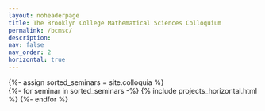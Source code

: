 ```yaml
---
layout: noheaderpage
title: The Brooklyn College Mathematical Sciences Colloquium
permalink: /bcmsc/
description: 
nav: false
nav_order: 2
horizontal: true
---
```

<!-- pages/bcmsc.md -->

<div class="projects">
  {%- assign sorted_seminars = site.colloquia %}
  <!-- Generate cards for each project -->
  <div class="container">
    <div class="row row-cols-1">
    {%- for seminar in sorted_seminars -%}
      {% include projects_horizontal.html %}
    {%- endfor %}
    </div>
  </div>
</div>
